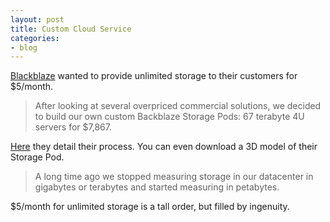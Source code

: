 ```yaml
---
layout: post
title: Custom Cloud Service
categories:
- blog
---
```


[Blackblaze](https://www.backblaze.com) wanted to provide unlimited storage to their customers for $5/month.


<blockquote>After looking at several overpriced commercial solutions, we decided to build our own custom Backblaze Storage Pods: 67 terabyte 4U servers for $7,867.</blockquote>


[Here](https://www.backblaze.com/blog/petabytes-on-a-budget-how-to-build-cheap-cloud-storage/) they detail their process. You can even download a 3D model of their Storage Pod.


<blockquote>A long time ago we stopped measuring storage in our datacenter in gigabytes or terabytes and started measuring in petabytes.</blockquote>



$5/month for unlimited storage is a tall order, but filled by ingenuity.

